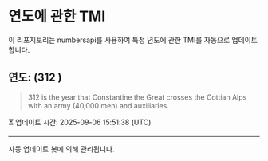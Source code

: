 
# 연도에 관한 TMI

이 리포지토리는 numbersapi를 사용하여 특정 년도에 관한 TMI를 자동으로 업데이트합니다.

## 연도: (312 )
> 312 is the year that Constantine the Great crosses the Cottian Alps with an army (40,000 men) and auxiliaries.

⏳ 업데이트 시간: 2025-09-06 15:51:38 (UTC)

---
자동 업데이트 봇에 의해 관리됩니다.
